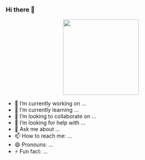 ### Hi there 👋
<div class="header" align="center">
    <img src="https://giphy.com/embed/gG6OcTSRWaSis" width="200">
</div>


- 🔭 I’m currently working on ...
- 🌱 I’m currently learning ...
- 👯 I’m looking to collaborate on ...
- 🤔 I’m looking for help with ...
- 💬 Ask me about ...
- 📫 How to reach me: ...
- 😄 Pronouns: ...
- ⚡ Fun fact: ...

